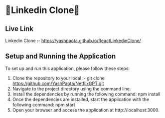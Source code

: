 # 🚀Linkedin Clone🚀

## Live Link
 Linkedin Clone :- https://yashpaota.github.io/ReactLinkedinClone/
## Setup and Running the Application
To set up and run this application, please follow these steps:

1. Clone the repository to your local :- git clone https://github.com/YashPaota/NetflixGPT.git  
2. Navigate to the project directory using the command line.  
3. Install the dependencies by running the following command: npm install  
4. Once the dependencies are installed, start the application with the following command: npm start  
5. Open your browser and access the application at http://localhost:3000.  
